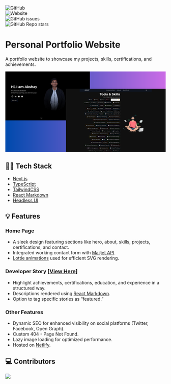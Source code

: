 ![GitHub](https://img.shields.io/github/license/akshay0611/personal-portfolio?style=for-the-badge)  
![Website](https://img.shields.io/website?down_color=red&down_message=Down&style=for-the-badge&up_color=green&up_message=Online&url=https%3A%2F%2Fconnectwithakshay.netlify.app)  
![GitHub issues](https://img.shields.io/github/issues-raw/akshay0611/personal-portfolio?style=for-the-badge)  
![GitHub Repo stars](https://img.shields.io/github/stars/akshay0611/personal-portfolio?style=for-the-badge)

# Personal Portfolio Website

A portfolio website to showcase my projects, skills, certifications, and achievements.  

![Banner](public/images/banner.png)

## 👨‍💻 Tech Stack

- [Next.js](https://nextjs.org/)  
- [TypeScript](https://www.typescriptlang.org/)  
- [TailwindCSS](https://tailwindcss.com/)  
- [React Markdown](https://www.npmjs.com/package/react-markdown)  
- [Headless UI](https://headlessui.com/)  

## 💡 Features

### **Home Page**
- A sleek design featuring sections like hero, about, skills, projects, certifications, and contact.  
- Integrated working contact form with [Mailjet API](https://www.mailjet.com/).  
- [Lottie animations](https://lottiefiles.com/) used for efficient SVG rendering.  

### **Developer Story** [[View Here](https://connectwithakshay.netlify.app/story)]  
- Highlight achievements, certifications, education, and experience in a structured way.  
- Descriptions rendered using [React Markdown](https://www.npmjs.com/package/react-markdown).  
- Option to tag specific stories as “featured.”  

### **Other Features**
- Dynamic SEO for enhanced visibility on social platforms (Twitter, Facebook, Open Graph).  
- Custom 404 - Page Not Found.  
- Lazy image loading for optimized performance.  
- Hosted on [Netlify](https://www.netlify.com/).  

## 💻 Contributors  
<a href="https://github.com/akshay0611/personal-portfolio/graphs/contributors">  
  <img src="https://contrib.rocks/image?repo=akshay0611/personal-portfolio" />  
</a>  
